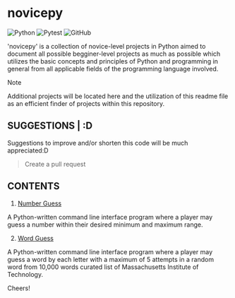 # novicepy
![Python](https://img.shields.io/badge/python%203.12.4-3670A0?style=for-the-badge&logo=python&logoColor=ffdd54)
![Pytest](https://img.shields.io/badge/pending%20pytest-red?style=for-the-badge&logo=Pytest&logoColor=white)
![GitHub](https://img.shields.io/badge/open%20for%20pulls-%23121011.svg?style=for-the-badge&logo=github&logoColor=white)

'novicepy' is a collection of novice-level projects in Python aimed to document all possible begginer-level projects as much as possible which utilizes the basic concepts and principles of Python and programming in general from all applicable fields of the programming language involved.

> [!NOTE]
> Additional projects will be located here and the utilization of this readme file as an efficient finder of projects within this repository.

## SUGGESTIONS | :D
Suggestions to improve and/or shorten this code will be much appreciated:D
> Create a pull request

## CONTENTS
1. [Number Guess](https://github.com/vldfrts/novicepy/blob/main/number_guess/number_guess.py)

A Python-written command line interface program where a player may guess a number within their desired minimum and maximum range.

2. [Word Guess]("https://github.com/vldfrts/novicepy/blob/main/word_guess/word_guess.py")

A Python-written command line interface program where a player may guess a word by each letter with a maximum of 5 attempts in a random word from 10,000 words curated list of Massachusetts Institute of Technology.

Cheers!
